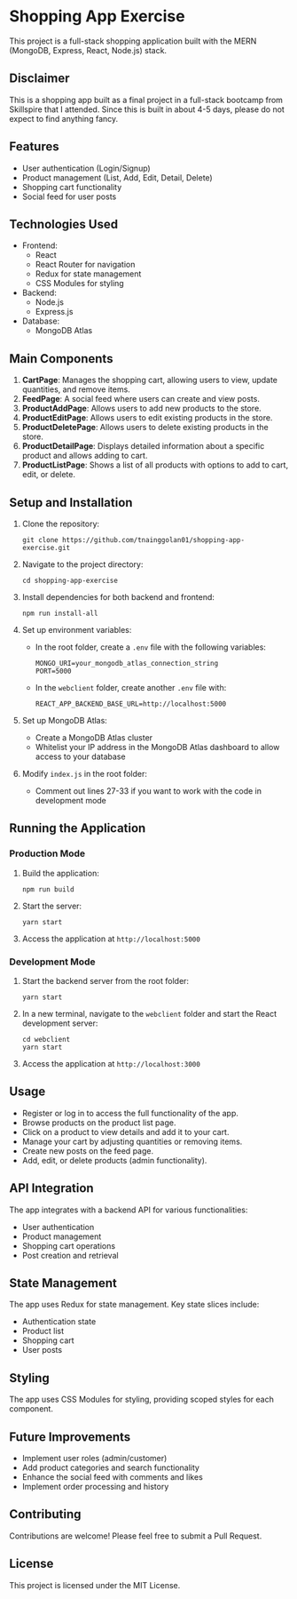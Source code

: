 # Shopping App Exercise

This project is a full-stack shopping application built with the MERN (MongoDB, Express, React, Node.js) stack.

## Disclaimer

This is a shopping app built as a final project in a full-stack bootcamp from Skillspire that I attended. Since this is built in about 4-5 days, please do not expect to find anything fancy.

## Features

- User authentication (Login/Signup)
- Product management (List, Add, Edit, Detail, Delete)
- Shopping cart functionality
- Social feed for user posts

## Technologies Used

- Frontend:
  - React
  - React Router for navigation
  - Redux for state management
  - CSS Modules for styling
- Backend:
  - Node.js
  - Express.js
- Database:
  - MongoDB Atlas

## Main Components

1. **CartPage**: Manages the shopping cart, allowing users to view, update quantities, and remove items.
2. **FeedPage**: A social feed where users can create and view posts.
3. **ProductAddPage**: Allows users to add new products to the store.
4. **ProductEditPage**: Allows users to edit existing products in the store.
5. **ProductDeletePage**: Allows users to delete existing products in the store.
6. **ProductDetailPage**: Displays detailed information about a specific product and allows adding to cart.
7. **ProductListPage**: Shows a list of all products with options to add to cart, edit, or delete.

## Setup and Installation

1. Clone the repository:
   ```
   git clone https://github.com/tnainggolan01/shopping-app-exercise.git
   ```
2. Navigate to the project directory:
   ```
   cd shopping-app-exercise
   ```
3. Install dependencies for both backend and frontend:
   ```
   npm run install-all
   ```
4. Set up environment variables:

   - In the root folder, create a `.env` file with the following variables:
     ```
     MONGO_URI=your_mongodb_atlas_connection_string
     PORT=5000
     ```
   - In the `webclient` folder, create another `.env` file with:
     ```
     REACT_APP_BACKEND_BASE_URL=http://localhost:5000
     ```

5. Set up MongoDB Atlas:

   - Create a MongoDB Atlas cluster
   - Whitelist your IP address in the MongoDB Atlas dashboard to allow access to your database

6. Modify `index.js` in the root folder:
   - Comment out lines 27-33 if you want to work with the code in development mode

## Running the Application

### Production Mode

1. Build the application:
   ```
   npm run build
   ```
2. Start the server:
   ```
   yarn start
   ```
3. Access the application at `http://localhost:5000`

### Development Mode

1. Start the backend server from the root folder:
   ```
   yarn start
   ```
2. In a new terminal, navigate to the `webclient` folder and start the React development server:
   ```
   cd webclient
   yarn start
   ```
3. Access the application at `http://localhost:3000`

## Usage

- Register or log in to access the full functionality of the app.
- Browse products on the product list page.
- Click on a product to view details and add it to your cart.
- Manage your cart by adjusting quantities or removing items.
- Create new posts on the feed page.
- Add, edit, or delete products (admin functionality).

## API Integration

The app integrates with a backend API for various functionalities:

- User authentication
- Product management
- Shopping cart operations
- Post creation and retrieval

## State Management

The app uses Redux for state management. Key state slices include:

- Authentication state
- Product list
- Shopping cart
- User posts

## Styling

The app uses CSS Modules for styling, providing scoped styles for each component.

## Future Improvements

- Implement user roles (admin/customer)
- Add product categories and search functionality
- Enhance the social feed with comments and likes
- Implement order processing and history

## Contributing

Contributions are welcome! Please feel free to submit a Pull Request.

## License

This project is licensed under the MIT License.
